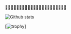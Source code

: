 🦔🦔🦔🦔🦔🦔🦔🦔🦔🦔🦔🦔🦔🦔🦔🦔🦔🦔🦔🦔🦔🦔

![Github stats](https://github-readme-stats.vercel.app/api?username=JukePlz&theme=onedark)

[![trophy](https://github-profile-trophy.vercel.app/?username=JukePlz&theme=onedark&column=4&rank=-?)]
